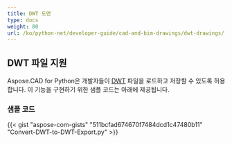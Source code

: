 ```yaml
---
title: DWT 도면
type: docs
weight: 80
url: /ko/python-net/developer-guide/cad-and-bim-drawings/dwt-drawings/
---
```


## **DWT 파일 지원**

Aspose.CAD for Python은 개발자들이 [DWT](https://docs.fileformat.com/cad/dwt/) 파일을 로드하고 저장할 수 있도록 허용합니다. 이 기능을 구현하기 위한 샘플 코드는 아래에 제공됩니다.

### 샘플 코드

{{< gist "aspose-com-gists" "511bcfad674670f7484dcd1c47480b11" "Convert-DWT-to-DWT-Export.py" >}}
